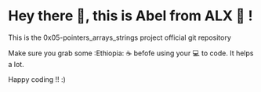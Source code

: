 # Hey there :wave:, this is Abel from ALX :wave: !

This is the 0x05-pointers_arrays_strings project official git repository
 

Make sure you grab some :Ethiopia: :coffee: befofe using your :computer: to code. It helps a lot. 

Happy coding !! :)
